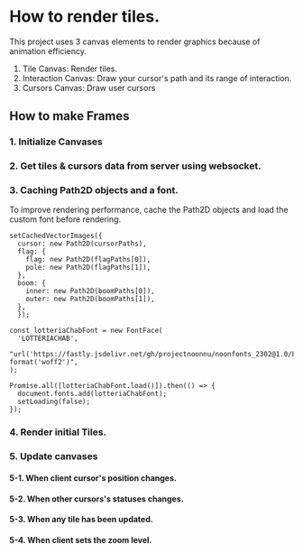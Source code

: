 # How to render tiles.
This project uses 3 canvas elements to render graphics because of animation efficiency.
1. Tile Canvas: Render tiles.
2. Interaction Canvas: Draw your cursor's path and its range of interaction.
3. Cursors Canvas: Draw user cursors

## How to make Frames
### 1. Initialize Canvases

### 2. Get tiles & cursors data from server using websocket.

### 3. Caching Path2D objects and a font.
To improve rendering performance, cache the Path2D objects and load the custom font before rendering.

```tsx
setCachedVectorImages({
  cursor: new Path2D(cursorPaths),
  flag: {
    flag: new Path2D(flagPaths[0]),
    pole: new Path2D(flagPaths[1]),
  },
  boom: {
    inner: new Path2D(boomPaths[0]),
    outer: new Path2D(boomPaths[1]),
  },
  });
  
const lotteriaChabFont = new FontFace(
  'LOTTERIACHAB',
  "url('https://fastly.jsdelivr.net/gh/projectnoonnu/noonfonts_2302@1.0/LOTTERIACHAB.woff2') format('woff2')",
);

Promise.all([lotteriaChabFont.load()]).then(() => {
  document.fonts.add(lotteriaChabFont);
  setLoading(false);
});
```
### 4. Render initial Tiles.

### 5. Update canvases

#### 5-1. When client cursor's position changes.

#### 5-2. When other cursors's statuses changes.

#### 5-3. When any tile has been updated.

#### 5-4. When client sets the zoom level.

